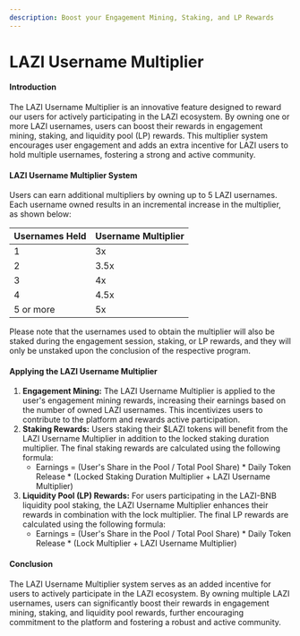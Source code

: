 ```yaml
---
description: Boost your Engagement Mining, Staking, and LP Rewards
---
```


# LAZI Username Multiplier

#### Introduction

The LAZI Username Multiplier is an innovative feature designed to reward our users for actively participating in the LAZI ecosystem. By owning one or more LAZI usernames, users can boost their rewards in engagement mining, staking, and liquidity pool (LP) rewards. This multiplier system encourages user engagement and adds an extra incentive for LAZI users to hold multiple usernames, fostering a strong and active community.

#### LAZI Username Multiplier System

Users can earn additional multipliers by owning up to 5 LAZI usernames. Each username owned results in an incremental increase in the multiplier, as shown below:

| Usernames Held | Username Multiplier |
| -------------- | ------------------- |
| 1              | 3x                  |
| 2              | 3.5x                |
| 3              | 4x                  |
| 4              | 4.5x                |
| 5 or more      | 5x                  |

Please note that the usernames used to obtain the multiplier will also be staked during the engagement session, staking, or LP rewards, and they will only be unstaked upon the conclusion of the respective program.

#### Applying the LAZI Username Multiplier

1. **Engagement Mining:** The LAZI Username Multiplier is applied to the user's engagement mining rewards, increasing their earnings based on the number of owned LAZI usernames. This incentivizes users to contribute to the platform and rewards active participation.
2. **Staking Rewards:** Users staking their $LAZI tokens will benefit from the LAZI Username Multiplier in addition to the locked staking duration multiplier. The final staking rewards are calculated using the following formula:
   * Earnings = (User's Share in the Pool / Total Pool Share) \* Daily Token Release \* (Locked Staking Duration Multiplier + LAZI Username Multiplier)
3. **Liquidity Pool (LP) Rewards:** For users participating in the LAZI-BNB liquidity pool staking, the LAZI Username Multiplier enhances their rewards in combination with the lock multiplier. The final LP rewards are calculated using the following formula:
   * Earnings = (User's Share in the Pool / Total Pool Share) \* Daily Token Release \* (Lock Multiplier + LAZI Username Multiplier)

#### Conclusion

The LAZI Username Multiplier system serves as an added incentive for users to actively participate in the LAZI ecosystem. By owning multiple LAZI usernames, users can significantly boost their rewards in engagement mining, staking, and liquidity pool rewards, further encouraging commitment to the platform and fostering a robust and active community.
